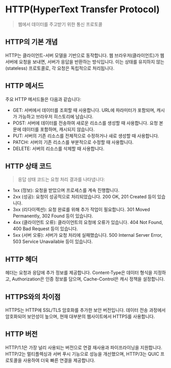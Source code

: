 # HTTP(HyperText Transfer Protocol)
> 웹에서 데이터를 주고받기 위한 통신 프로토콜

## HTTP의 기본 개념
HTTP는 클라이언트-서버 모델을 기반으로 동작합니다.
웹 브라우저(클라이언트)가 웹 서버에 요청을 보내면, 서버가 응답을 반환하는 방식입니다. 
이는 상태를 유지하지 않는(stateless) 프로토콜로, 각 요청은 독립적으로 처리됩니다.

## HTTP 메서드
주요 HTTP 메서드들은 다음과 같습니다:
- GET: 서버에서 데이터를 조회할 때 사용합니다. URL에 파라미터가 포함되며, 캐시가 가능하고 브라우저 히스토리에 남습니다.
- POST: 서버에 데이터를 전송하여 새로운 리소스를 생성할 때 사용합니다. 요청 본문에 데이터를 포함하며, 캐시되지 않습니다.
- PUT: 서버의 기존 리소스를 전체적으로 수정하거나 새로 생성할 때 사용합니다.
- PATCH: 서버의 기존 리소스를 부분적으로 수정할 때 사용합니다.
- DELETE: 서버의 리소스를 삭제할 때 사용합니다.

## HTTP 상태 코드
> 응답 상태 코드는 요청 처리 결과를 나타냅니다:

- 1xx (정보): 요청을 받았으며 프로세스를 계속 진행합니다.
- 2xx (성공): 요청이 성공적으로 처리되었습니다. 200 OK, 201 Created 등이 있습니다.
- 3xx (리다이렉션): 요청 완료를 위해 추가 작업이 필요합니다. 301 Moved Permanently, 302 Found 등이 있습니다.
- 4xx (클라이언트 오류): 클라이언트의 요청에 오류가 있습니다. 404 Not Found, 400 Bad Request 등이 있습니다.
- 5xx (서버 오류): 서버가 요청 처리에 실패했습니다. 500 Internal Server Error, 503 Service Unavailable 등이 있습니다.


## HTTP 헤더
헤더는 요청과 응답에 추가 정보를 제공합니다. Content-Type은 데이터 형식을 지정하고, Authorization은 인증 정보를 담으며, Cache-Control은 캐시 정책을 설정합니다.


## HTTPS와의 차이점
HTTPS는 HTTP에 SSL/TLS 암호화를 추가한 보안 버전입니다. 
데이터 전송 과정에서 암호화되어 보안성이 높으며, 현재 대부분의 웹사이트에서 HTTPS를 사용합니다.


## HTTP 버전
HTTP/1.1은 가장 널리 사용되는 버전으로 연결 재사용과 파이프라이닝을 지원합니다. 
HTTP/2는 멀티플렉싱과 서버 푸시 기능으로 성능을 개선했으며, HTTP/3는 QUIC 프로토콜을 사용하여 더욱 빠른 연결을 제공합니다.